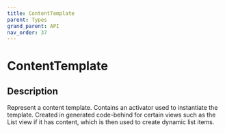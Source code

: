 ```yaml
---
title: ContentTemplate
parent: Types
grand_parent: API
nav_order: 37
---
```


# ContentTemplate

## Description

Represent a content template. Contains an activator used to instantiate the template. Created in generated code-behind for certain views such as the List view if it has content, which is then used to create dynamic list items.
